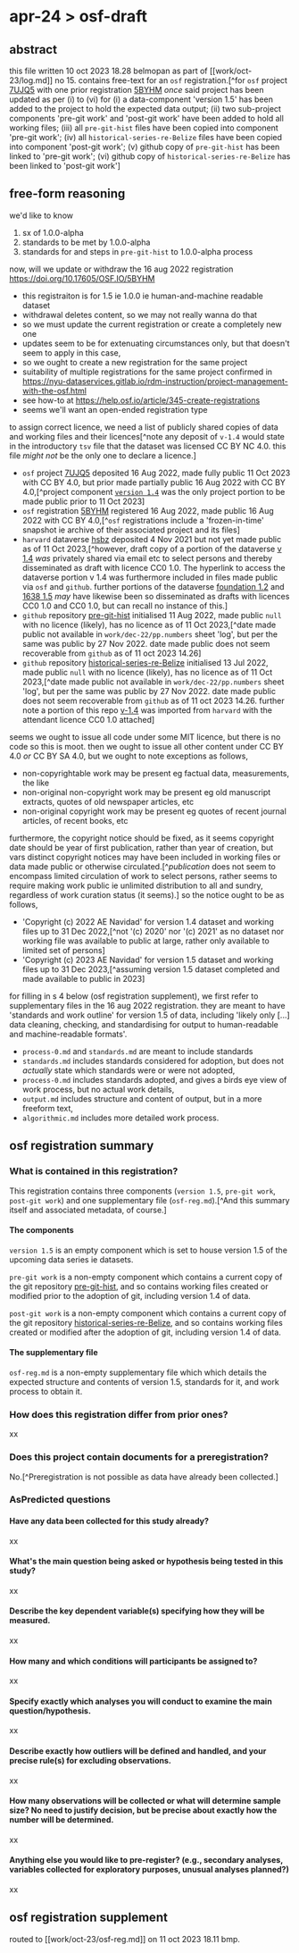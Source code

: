 # apr-24 > osf-draft

## abstract

this file written 10 oct 2023 18.28 belmopan as part of [[work/oct-23/log.md]] no 15. contains free-text for an `osf` registration.[^for `osf` project [7UJQ5](https://osf.io/7ujq5/) with one prior registration [5BYHM](https://doi.org/10.17605/OSF.IO/5BYHM) *once* said project has been updated as per (i) to (vi) for (i) a data-component 'version 1.5' has been added to the project to hold the expected data output; (ii) two sub-project components 'pre-git work' and 'post-git work' have been added to hold all working files; (iii) all `pre-git-hist` files have been copied into component 'pre-git work'; (iv) all `historical-series-re-Belize` files have been copied into component 'post-git work'; (v) github copy of `pre-git-hist` has been linked to 'pre-git work'; (vi) github copy of `historical-series-re-Belize` has been linked to 'post-git work']

## free-form reasoning

we'd like to know
1. sx of 1.0.0-alpha
2. standards to be met by 1.0.0-alpha
3. standards for and steps in `pre-git-hist` to 1.0.0-alpha process

now, will we update or withdraw the 16 aug 2022 registration https://doi.org/10.17605/OSF.IO/5BYHM
- this registraiton is for 1.5 ie 1.0.0 ie human-and-machine readable dataset
- withdrawal deletes content, so we may not really wanna do that
- so we must update the current registration or create a completely new one
- updates seem to be for extenuating circumstances only, but that doesn't seem to apply in this case,
- so we ought to create a new registration for the same project
- suitability of multiple registrations for the same project confirmed in https://nyu-dataservices.gitlab.io/rdm-instruction/project-management-with-the-osf.html
- see how-to at https://help.osf.io/article/345-create-registrations
- seems we'll want an open-ended registration type

to assign correct licence, we need a list of publicly shared copies of data and working files and their licences[^note any deposit of `v-1.4` would state in the introductory `tsv` file that the dataset was licensed CC BY NC 4.0. this file *might not* be the only one to declare a licence.]
- `osf` project [7UJQ5](https://osf.io/7ujq5/) deposited 16 Aug 2022, made fully public 11 Oct 2023 with CC BY 4.0, but prior made partially public 16 Aug 2022 with CC BY 4.0,[^project component [`version 1.4`](https://osf.io/rm7be/) was the only project portion to be made public prior to 11 Oct 2023]
- `osf` registration [5BYHM](https://osf.io/5byhm) registered 16 Aug 2022, made public 16 Aug 2022 with CC BY 4.0,[^`osf` registrations include a 'frozen-in-time' snapshot ie archive of their associated project and its files]
- `harvard` dataverse [hsbz](https://dataverse.harvard.edu/dataverse/hsbz) deposited 4 Nov 2021 but not yet made public as of 11 Oct 2023,[^however, draft copy of a portion of the dataverse [v 1.4](https://dataverse.harvard.edu/privateurl.xhtml?token=135a1006-cd54-4d9e-ba7b-d961b93f1bc4) *was* privately shared via email etc to select persons and thereby disseminated as draft with licence CC0 1.0. The hyperlink to access the dataverse portion v 1.4 was furthermore included in files made public via `osf` and `github`. further portions of the dataverse [foundation 1.2](https://dataverse.harvard.edu/privateurl.xhtml?token=64fefd3c-0916-4658-821b-4268f2125b32) and [1638 1.5](https://dataverse.harvard.edu/privateurl.xhtml?token=85f85706-c4f7-4105-8a64-9c988cf1a1c3) *may* have likewise been so disseminated as drafts with licences CC0 1.0 and CC0 1.0, but can recall no instance of this.]
- `github` repository [pre-git-hist](https://github.com/aenavidad/pre-git-hist) initialised 11 Aug 2022, made public `null` with no licence (likely), has no licence as of 11 Oct 2023,[^date made public not available in `work/dec-22/pp.numbers` sheet 'log', but per the same was public by 27 Nov 2022. date made public does not seem recoverable from `github` as of 11 oct 2023 14.26]
- `github` repository [historical-series-re-Belize](https://github.com/aenavidad/historical-series-re-Belize) initialised 13 Jul 2022, made public `null` with no licence (likely), has no licence as of 11 Oct 2023,[^date made public not available in `work/dec-22/pp.numbers` sheet 'log', but per the same was public by 27 Nov 2022. date made public does not seem recoverable from `github` as of 11 oct 2023 14.26. further note a portion of this repo [v-1.4](https://github.com/aenavidad/historical-series-re-Belize/tree/main/v-1.4) was imported from `harvard` with the attendant licence CC0 1.0 attached]

seems we ought to issue all code under some MIT licence, but there is no code so this is moot. then we ought to issue all other content under CC BY 4.0 *or* CC BY SA 4.0, but we ought to note exceptions as follows,
- non-copyrightable work may be present eg factual data, measurements, the like
- non-original non-copyright work may be present eg old manuscript extracts, quotes of old newspaper articles, etc
- non-original copyright work may be present eg quotes of recent journal articles, of recent books, etc

furthermore, the copyright notice should be fixed, as it seems copyright date should be year of first publication, rather than year of creation, but vars distinct copyright notices may have been included in working files or data made public or otherwise circulated.[^*publication* does not seem to encompass limited circulation of work to select persons, rather seems to require making work public ie unlimited distribution to all and sundry, regardless of work curation status (it seems).] so the notice ought to be as follows,
- 'Copyright (c) 2022 AE Navidad' for version 1.4 dataset and working files up to 31 Dec 2022,[^not '(c) 2020' nor '(c) 2021' as no dataset nor working file was available to public at large, rather only available to limited set of persons]
- 'Copyright (c) 2023 AE Navidad' for version 1.5 dataset and working files up to 31 Dec 2023,[^assuming version 1.5 dataset completed and made available to public in 2023]

for filling in s 4 below (osf registration supplement), we first refer to supplementary files in the 16 aug 2022 registration. they are meant to have 'standards and work outline' for version 1.5 of data, including 'likely only [...] data cleaning, checking, and standardising for output to human-readable and machine-readable formats'.
- `process-0.md` and `standards.md` are meant to include standards
- `standards.md` includes standards considered for adoption, but does not *actually* state which standards were or were not adopted,
- `process-0.md` includes standards adopted, and gives a birds eye view of work process, but no actual work details,
- `output.md` includes structure and content of output, but in a more freeform text,
- `algorithmic.md` includes more detailed work process.

## osf registration summary

### What is contained in this registration?
This registration contains three components (`version 1.5`, `pre-git work`, `post-git work`) and one supplementary file (`osf-reg.md`).[^And this summary itself and associated metadata, of course.]

#### The components
`version 1.5` is an empty component which is set to house version 1.5 of the upcoming data series ie datasets. 

`pre-git work` is a non-empty component which contains a current copy of the git repository [pre-git-hist](https://github.com/aenavidad/pre-git-hist), and so contains working files created or modified prior to the adoption of git, including version 1.4 of data. 

`post-git work` is a non-empty component which contains a current copy of the git repository [historical-series-re-Belize](https://github.com/aenavidad/historical-series-re-Belize), and so contains working files created or modified after the adoption of git, including version 1.4 of data.

#### The supplementary file
`osf-reg.md` is a non-empty supplementary file which which details the expected structure and contents of version 1.5, standards for it, and work process to obtain it.

### How does this registration differ from prior ones?
xx

### Does this project contain documents for a preregistration?
No.[^Preregistration is not possible as data have already been collected.]

### AsPredicted questions
#### Have any data been collected for this study already?
xx

#### What's the main question being asked or hypothesis being tested in this study?
xx

#### Describe the key dependent variable(s) specifying how they will be measured.
xx

#### How many and which conditions will participants be assigned to?
xx

#### Specify exactly which analyses you will conduct to examine the main question/hypothesis.
xx

#### Describe exactly how outliers will be defined and handled, and your precise rule(s) for excluding observations.
xx

#### How many observations will be collected or what will determine sample size? No need to justify decision, but be precise about exactly how the number will be determined.
xx

#### Anything else you would like to pre-register?  (e.g., secondary analyses, variables collected for exploratory purposes, unusual analyses planned?)
xx

## osf registration supplement
routed to [[work/oct-23/osf-reg.md]] on 11 oct 2023 18.11 bmp.

